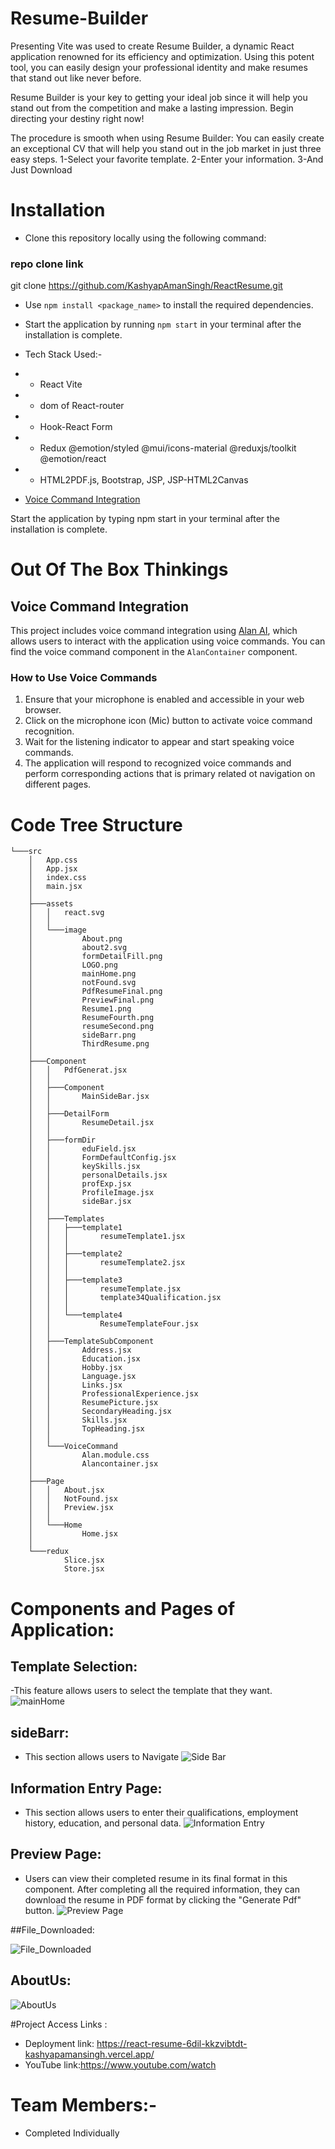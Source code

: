 

# Resume-Builder

Presenting Vite was used to create Resume Builder, a dynamic React application renowned for its efficiency and optimization. Using this potent tool, you can easily design your professional identity and make resumes that stand out like never before.

Resume Builder is your key to getting your ideal job since it will help you stand out from the competition and make a lasting impression. Begin directing your destiny right now!

The procedure is smooth when using Resume Builder:
You can easily create an exceptional CV that will help you stand out in the job market in just three easy steps.
1-Select your favorite template.
2-Enter your information.
3-And  Just Download
 
 
# Installation
- Clone this repository locally using the following command:
 
### repo clone link
git clone https://github.com/KashyapAmanSingh/ReactResume.git


- Use `npm install <package_name>` to install the required dependencies.
- Start the application by running `npm start` in your terminal after the installation is complete.


- Tech Stack Used:-
- - React Vite
- - dom of React-router
- - Hook-React Form
- - Redux @emotion/styled @mui/icons-material @reduxjs/toolkit @emotion/react
- - HTML2PDF.js, Bootstrap, JSP, JSP-HTML2Canvas
- [Voice Command Integration](#voice-command-integration)
 
Start the application by typing npm start in your terminal after the installation is complete.
 
 # Out Of The Box Thinkings
 ## Voice Command Integration

This project includes voice command integration using [Alan AI](https://alan.app/), which allows users to interact with the application using voice commands. You can find the voice command component in the `AlanContainer` component.

### How to Use Voice Commands

1. Ensure that your microphone is enabled and accessible in your web browser.
2. Click on the microphone icon (Mic) button to activate voice command recognition.
3. Wait for the listening indicator to appear and start speaking voice commands.
4. The application will respond to recognized voice commands and perform corresponding actions that is primary related ot navigation on different pages.
  



# Code Tree Structure

``` ├───public
└───src
    │   App.css
    │   App.jsx
    │   index.css
    │   main.jsx
    │
    ├───assets
    │   │   react.svg
    │   │
    │   └───image
    │           About.png
    │           about2.svg
    │           formDetailFill.png
    │           LOGO.png
    │           mainHome.png
    │           notFound.svg
    │           PdfResumeFinal.png
    │           PreviewFinal.png
    │           Resume1.png
    │           ResumeFourth.png
    │           resumeSecond.png
    │           sideBarr.png
    │           ThirdResume.png
    │
    ├───Component
    │   │   PdfGenerat.jsx
    │   │
    │   ├───Component
    │   │       MainSideBar.jsx
    │   │
    │   ├───DetailForm
    │   │       ResumeDetail.jsx
    │   │
    │   ├───formDir
    │   │       eduField.jsx
    │   │       FormDefaultConfig.jsx
    │   │       keySkills.jsx
    │   │       personalDetails.jsx
    │   │       profExp.jsx
    │   │       ProfileImage.jsx
    │   │       sideBar.jsx
    │   │
    │   ├───Templates
    │   │   ├───template1
    │   │   │       resumeTemplate1.jsx
    │   │   │
    │   │   ├───template2
    │   │   │       resumeTemplate2.jsx
    │   │   │
    │   │   ├───template3
    │   │   │       resumeTemplate.jsx
    │   │   │       template34Qualification.jsx
    │   │   │
    │   │   └───template4
    │   │           ResumeTemplateFour.jsx
    │   │
    │   ├───TemplateSubComponent
    │   │       Address.jsx
    │   │       Education.jsx
    │   │       Hobby.jsx
    │   │       Language.jsx
    │   │       Links.jsx
    │   │       ProfessionalExperience.jsx
    │   │       ResumePicture.jsx
    │   │       SecondaryHeading.jsx
    │   │       Skills.jsx
    │   │       TopHeading.jsx
    │   │
    │   └───VoiceCommand
    │           Alan.module.css
    │           Alancontainer.jsx
    │
    ├───Page
    │   │   About.jsx
    │   │   NotFound.jsx
    │   │   Preview.jsx
    │   │
    │   └───Home
    │           Home.jsx
    │
    └───redux
            Slice.jsx
            Store.jsx
```

# Components and Pages of Application:
 
## Template Selection:
-This feature allows users to select the template that they want. 
![mainHome](https://github.com/KashyapAmanSingh/ReactResume/assets/119684617/4e5300a3-8a6a-4a13-bcb9-48e04aada93b)

## sideBarr: 
- This section allows users to Navigate 
  ![Side Bar](https://github.com/KashyapAmanSingh/ReactResume/assets/119684617/94990d51-dcb1-49da-a3df-103c887de470)

## Information Entry Page: 
- This section allows users to enter their qualifications, employment history, education, and personal data.
  ![Information Entry](https://github.com/KashyapAmanSingh/ReactResume/assets/119684617/9741edfe-2757-4cdb-9782-25def261f44a)



## Preview Page: 
- Users can view their completed resume in its final format in this component. After completing all the required information, they can download the resume in PDF format by clicking the "Generate Pdf" button.
![Preview Page](https://github.com/KashyapAmanSingh/ReactResume/assets/119684617/f94e8a32-2525-4971-88fd-8f043b54b040)


##File_Downloaded: 

![File_Downloaded](https://github.com/KashyapAmanSingh/ReactResume.git/src/assets/image/PdfResumeFinal.png)
 
## AboutUs: 

![AboutUs](https://github.com/KashyapAmanSingh/ReactResume/assets/119684617/79860fda-7e70-4c84-8734-4d02ce1ffdb0)




#Project Access Links :
- Deployment link: https://react-resume-6dil-kkzvibtdt-kashyapamansingh.vercel.app/
- YouTube link:https://www.youtube.com/watch
 
 # Team Members:-
 - Completed Individually




